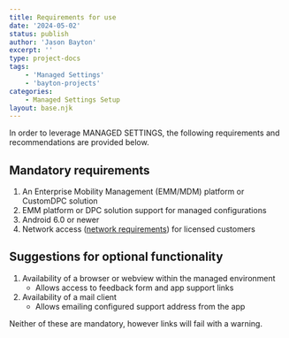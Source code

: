 ```yaml
---
title: Requirements for use
date: '2024-05-02'
status: publish
author: 'Jason Bayton'
excerpt: ''
type: project-docs
tags: 
    - 'Managed Settings'
    - 'bayton-projects'
categories: 
    - Managed Settings Setup
layout: base.njk
---
```

In order to leverage MANAGED SETTINGS, the following requirements and recommendations are provided below.

## Mandatory requirements

1. An Enterprise Mobility Management (EMM/MDM) platform or CustomDPC solution
2. EMM platform or DPC solution support for managed configurations
3. Android 6.0 or newer
4. Network access ([network requirements](/projects/managed-settings/support/managed-settings-network-requirements)) for licensed customers

## Suggestions for optional functionality 

1. Availability of a browser or webview within the managed environment
   - Allows access to feedback form and app support links
2. Availability of a mail client 
   - Allows emailing configured support address from the app

Neither of these are mandatory, however links will fail with a warning.
